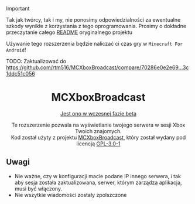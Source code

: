 > [!IMPORTANT]
> Tak jak twórcy, tak i my, nie ponosimy odpowiedzialności za ewentualne szkody wynikłe z korzystania z tego oprogramowania. Prosimy o dokładne przeczytanie całego [README](https://github.com/rtm516/MCXboxBroadcast?tab=readme-ov-file#disclaimer) oryginalnego projektu <br>
>
> Używanie tego rozszerzenia będzie naliczać ci czas gry w `Minecraft For Android`!

TODO: Zaktualizować do
https://github.com/rtm516/MCXboxBroadcast/compare/70286e0e2e69...3c1ddc51c056


<div align="center">

# MCXboxBroadcast

<u>Jest ono w wczesnej fazie beta</u>

Te rozszerzenie pozwala na wyświetlanie twojego
serwera w sesji Xbox Twoich znajomych.<br>
Kod został użyty z projektu [MCXboxBroadcast](https://github.com/rtm516/MCXboxBroadcast), który został wydany pod licencją [GPL-3.0-1](https://github.com/rtm516/MCXboxBroadcast?tab=GPL-3.0-1-ov-file)

</div>

## Uwagi
* Nie ważne, czy w konfiguracji macie podane IP innego serwera, i tak aby sesja została zaktualizowana, serwer, którym zarządza aplikacja, musi być włączony.
* Nie wszytkie wiadomości zostały zpolszczone
